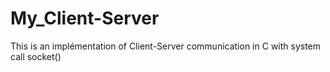 # My_Client-Server
This is an implémentation of Client-Server communication in C with system call socket()

